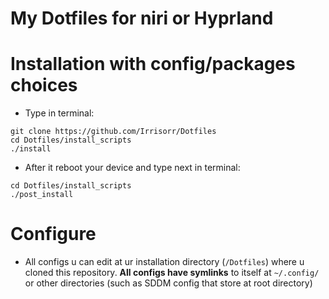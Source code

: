# My Dotfiles for niri or Hyprland

# Installation with config/packages choices

- Type in terminal:
```
git clone https://github.com/Irrisorr/Dotfiles
cd Dotfiles/install_scripts
./install
```

- After it reboot your device and type next in terminal:
```
cd Dotfiles/install_scripts
./post_install
```

# Configure 

- All configs u can edit at ur installation directory (`/Dotfiles`) where u cloned this repository. **All configs have symlinks** to itself at `~/.config/` or other directories (such as SDDM config that store at root directory)
